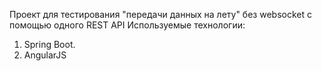 Проект для тестирования "передачи данных на лету" без websocket с помощью одного 
REST API
Используемые технологии: 
1. Spring Boot.
2. AngularJS